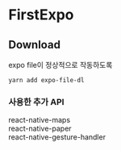 # FirstExpo
## Download 
  expo file이 정상적으로 작동하도록    
  <pre><code>yarn add expo-file-dl  </code></pre> 
    
### 사용한 추가 API   
react-native-maps   
react-native-paper   
react-native-gesture-handler   
